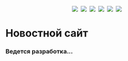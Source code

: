 <div id="header" align="center">
<img src="https://img.shields.io/badge/Python-black?style=for-the-badge&logo=python&logoColor=yellow"/>&nbsp;
<img src="https://img.shields.io/badge/Django-black?style=for-the-badge&logo=Django&logoColor=092E20"/>&nbsp;
<img src="https://img.shields.io/badge/Django ORM-black?style=for-the-badge&logo=Django&logoColor=092E20"/>&nbsp;
<img src="https://img.shields.io/badge/SQLite-black?style=for-the-badge&logo=SQLite&logoColor=003B57"/>&nbsp;
<img src="https://img.shields.io/badge/HTML-black?style=for-the-badge&logo=HTML5&logoColor=E34F26"/>&nbsp;
<img src="https://img.shields.io/badge/CSS-black?style=for-the-badge&logo=CSS3&logoColor=1572B6"/>&nbsp;
</div>

# Новостной сайт

### Ведется разработка...